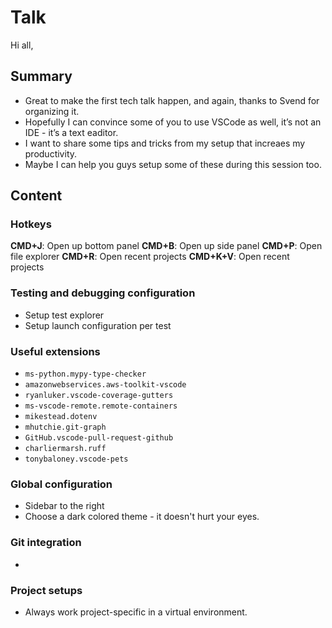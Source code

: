 # Talk

Hi all,
## Summary
- Great to make the first tech talk happen, and again, thanks to Svend for organizing it. 
- Hopefully I can convince some of you to use VSCode as well, it’s not an IDE - it’s a text eaditor.
- I want to share some tips and tricks from my setup that increaes my productivity.
- Maybe I can help you guys setup some of these during this session too.


## Content
### Hotkeys
**CMD+J**: Open up bottom panel
**CMD+B**: Open up side panel
**CMD+P**: Open file explorer
**CMD+R**: Open recent projects
**CMD+K+V**: Open recent projects

### Testing and debugging configuration
- Setup test explorer
- Setup launch configuration per test

### Useful extensions
- `ms-python.mypy-type-checker`
- `amazonwebservices.aws-toolkit-vscode`
- `ryanluker.vscode-coverage-gutters`
- `ms-vscode-remote.remote-containers`
- `mikestead.dotenv`
- `mhutchie.git-graph`
- `GitHub.vscode-pull-request-github`
- `charliermarsh.ruff`
- `tonybaloney.vscode-pets`
  
### Global configuration
- Sidebar to the right
- Choose a dark colored theme - it doesn't hurt your eyes.

### Git integration
- 

### Project setups
- Always work project-specific in a virtual environment.
